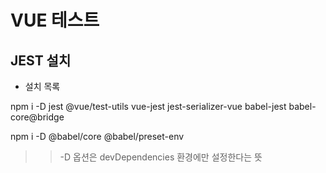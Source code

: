 # VUE 테스트
## JEST 설치
* 설치 목록

npm i -D jest @vue/test-utils vue-jest jest-serializer-vue babel-jest babel-core@bridge

npm i -D @babel/core @babel/preset-env
>> -D 옵션은 devDependencies 환경에만 설정한다는 뜻
